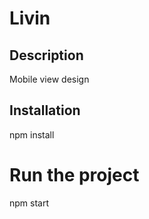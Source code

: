 # Livin

## Description
Mobile view design

## Installation
npm install

# Run the project
npm start